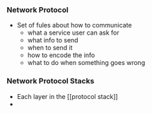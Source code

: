 
### Network Protocol 

- Set of fules about how to communicate 
	- what a service user can ask for
	- what info to send
	- when to send it
	- how to encode the info
	- what to do when something goes wrong 

### Network Protocol Stacks
- Each layer in the [[protocol stack]]
- 